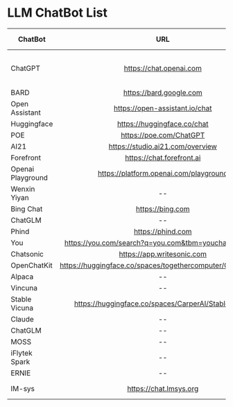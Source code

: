 # LLM ChatBot List



| ChatBot       | URL           | Parameter  | Tokens  | Source Code |Output Quality |Pricing|
| ------------- |:---------------------------:| -----:| ------:|------:|------:|------:|
| ChatGPT | https://chat.openai.com |1T|32K|--| A |$0.03 / 1K tokens(GPT4) or $0.002 / 1K tokens(GPT3.5)
| BARD | https://bard.google.com |100B|5K|--| A |
| Open Assistant |  https://open-assistant.io/chat |--|--|--| B |
| Huggingface |  https://huggingface.co/chat |--|--|--| B |
| POE |  https://poe.com/ChatGPT |--|--|--| A |
| AI21 | https://studio.ai21.com/overview |--|--|--| B |
| Forefront | https://chat.forefront.ai |--|--|--| B | 
| Openai Playground | https://platform.openai.com/playground |--|--|--| B |
| Wenxin Yiyan |-- |--|--|--| B |
| Bing Chat | https://bing.com |--|--|--| B |
| ChatGLM  |-- |--|--|--| B |
| Phind | https://phind.com |-- |--|--|--| B |
| You | https://you.com/search?q=you.com&tbm=youchat&cfr=chat|--|--|--| B |
| Chatsonic |  https://app.writesonic.com |--|--|--| B |
| OpenChatKit | https://huggingface.co/spaces/togethercomputer/OpenChatKit |--|--|-- | B |
| Alpaca |-- |--|--| --|B |
| Vincuna |-- |--|--| --|B |
|Stable Vicuna | https://huggingface.co/spaces/CarperAI/StableVicuna|--|--| --|B |
| Claude |-- |--|--|--| B |
| ChatGLM |-- |--|--|--| B |
| MOSS |-- |--|--|--| B |
| iFlytek Spark |-- |--|--|--| B |
| ERNIE |-- |--|--|--| B |
| IM-sys |https://chat.lmsys.org |--|--| https://github.com/lm-sys/FastChat | B |

